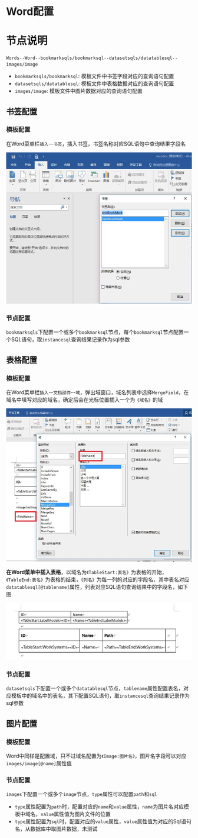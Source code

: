 # Word配置

# 节点说明

`Words--Word--bookmarksqls/bookmarksql--datasetsqls/datatablesql--images/image`

 - `bookmarksqls/bookmarksql`: 模板文件中书签字段对应的查询语句配置
 - `datasetsqls/datatablesql`: 模板文件中表格数据对应的查询语句配置
 - `images/image`: 模板文件中图片数据对应的查询语句配置

## 书签配置

### 模板配置

在Word菜单栏`插入`--`书签`，插入书签，书签名称对应SQL语句中查询结果字段名  
  
![](../images/Word_BookMark.jpg)

### 节点配置

`bookmarksqls`下配置一个或多个`bookmarksql`节点，每个`bookmarksql`节点配置一个SQL语句，取`instancesql`查询结果记录作为sql参数

## 表格配置

### 模板配置

在Word菜单栏`插入`--`文档部件`--`域`，弹出域窗口，域名列表中选择`MergeField`，在域名中填写对应的域名，确定后会在光标位置插入一个为`《域名》`的域
  
![](../images/Word_MergeField.jpg)

**在Word菜单中插入表格**，以域名为`《TableStart:表名》`为表格的开始，`《TableEnd:表名》`为表格的结束，`《列名》`为每一列的对应的字段名，其中表名对应`datatablesql[@tablename]`属性，列表对应SQL语句查询结果中的字段名，如下图  
  
![](../images/Word_Table.jpg)

### 节点配置

`datasetsqls`下配置一个或多个`datatablesql`节点，`tablename`属性配置表名，对应模板中的域名中的表名，其下配置SQL语句，取`instancesql`查询结果记录作为sql参数

## 图片配置

### 模板配置

Word中同样是配置域，只不过域名配置为`《Image:图片名》`，图片名字段可以对应`images/image[@name]`属性值  

### 节点配置

`images`下配置一个或多个`image`节点，`type`属性可以配置`path`和`sql`

 - `type`属性配置为`path`时，配置对应的`name`和`value`属性，`name`为图片名对应模板中域名，`value`属性值为图片文件的位置
 - `type`属性配置为`sql`时，配置对应的`value`属性，`value`属性值为对应的Sql语句名，从数据库中取图片数据，未测试


